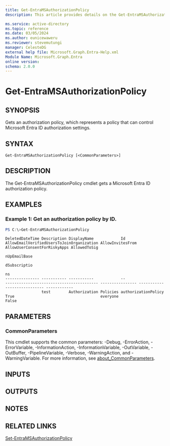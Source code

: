 ```yaml
---
title: Get-EntraMSAuthorizationPolicy
description: This article provides details on the Get-EntraMSAuthorizationPolicy command.

ms.service: active-directory
ms.topic: reference
ms.date: 03/05/2024
ms.author: eunicewaweru
ms.reviewer: stevemutungi
manager: CelesteDG
external help file: Microsoft.Graph.Entra-Help.xml
Module Name: Microsoft.Graph.Entra
online version:
schema: 2.0.0
---
```


# Get-EntraMSAuthorizationPolicy

## SYNOPSIS
Gets an authorization policy, which represents a policy that can control Microsoft Entra ID authorization settings.

## SYNTAX

```
Get-EntraMSAuthorizationPolicy [<CommonParameters>]
```

## DESCRIPTION
The Get-EntraMSAuthorizationPolicy cmdlet gets a Microsoft Entra ID authorization policy.

## EXAMPLES

### Example 1: Get an authorization policy by ID.

```powershell
PS C:\>Get-EntraMSAuthorizationPolicy
```
```Output
DeletedDateTime Description DisplayName            Id                  AllowEmailVerifiedUsersToJoinOrganization AllowInvitesFrom AllowUserConsentForRiskyApps AllowedToSig
                                                                                                                                                               nUpEmailBase
                                                                                                                                                               dSubscriptio
                                                                                                                                                               ns
--------------- ----------- -----------            --                  ----------------------------------------- ---------------- ---------------------------- ------------
                test        Authorization Policies authorizationPolicy True                                      everyone                                      False

```

## PARAMETERS

### CommonParameters
This cmdlet supports the common parameters: -Debug, -ErrorAction, -ErrorVariable, -InformationAction, -InformationVariable, -OutVariable, -OutBuffer, -PipelineVariable, -Verbose, -WarningAction, and -WarningVariable. For more information, see [about_CommonParameters](http://go.microsoft.com/fwlink/?LinkID=113216).

## INPUTS

## OUTPUTS

## NOTES

## RELATED LINKS

[Set-EntraMSAuthorizationPolicy](Set-EntraMSAuthorizationPolicy.md)

